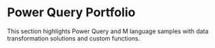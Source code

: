 # Power Query Portfolio

This section highlights Power Query and M language samples with data transformation solutions and custom functions.